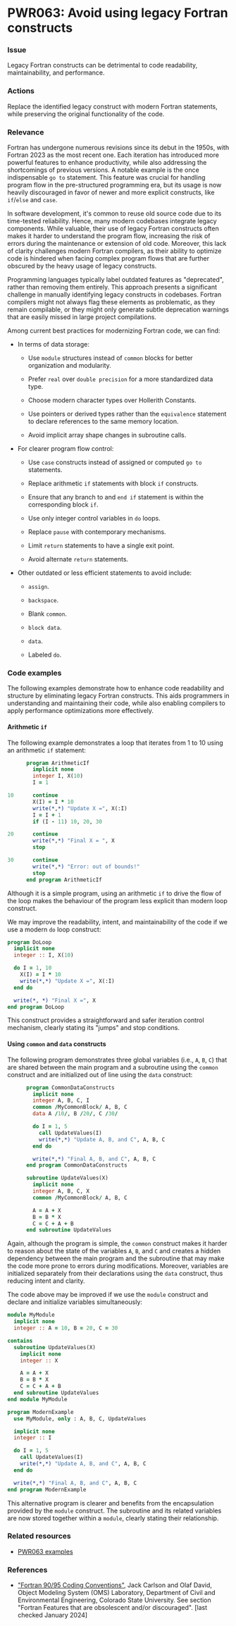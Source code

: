 # PWR063: Avoid using legacy Fortran constructs

### Issue

Legacy Fortran constructs can be detrimental to code readability,
maintainability, and performance.

### Actions

Replace the identified legacy construct with modern Fortran statements, while
preserving the original functionality of the code.

### Relevance

Fortran has undergone numerous revisions since its debut in the 1950s, with
Fortran 2023 as the most recent one. Each iteration has introduced more powerful
features to enhance productivity, while also addressing the shortcomings of
previous versions. A notable example is the once indispensable `go to`
statement. This feature was crucial for handling program flow in the
pre-structured programming era, but its usage is now heavily discouraged in
favor of newer and more explicit constructs, like `if`/`else` and `case`.

In software development, it's common to reuse old source code due to its
time-tested reliability. Hence, many modern codebases integrate legacy
components. While valuable, their use of legacy Fortran constructs often makes
it harder to understand the program flow, increasing the risk of errors during
the maintenance or extension of old code. Moreover, this lack of clarity
challenges modern Fortran compilers, as their ability to optimize code is
hindered when facing complex program flows that are further obscured by the
heavy usage of legacy constructs.

Programming languages typically label outdated features as "deprecated", rather
than removing them entirely. This approach presents a significant challenge in
manually identifying legacy constructs in codebases. Fortran compilers might not
always flag these elements as problematic, as they remain compilable, or they
might only generate subtle deprecation warnings that are easily missed in large
project compilations.

Among current best practices for modernizing Fortran code, we can find:

* In terms of data storage:

  * Use `module` structures instead of `common` blocks for better organization
  and modularity.

  * Prefer `real` over `double precision` for a more standardized data type.

  * Choose modern character types over Hollerith Constants.

  * Use pointers or derived types rather than the `equivalence` statement to
  declare references to the same memory location.

  * Avoid implicit array shape changes in subroutine calls.

* For clearer program flow control:

  * Use `case` constructs instead of assigned or computed `go to` statements.

  * Replace arithmetic `if` statements with block `if` constructs.

  * Ensure that any branch to and `end if` statement is within the corresponding
  block `if`.

  * Use only integer control variables in `do` loops.

  * Replace `pause` with contemporary mechanisms.

  * Limit `return` statements to have a single exit point.

  * Avoid alternate `return` statements.

* Other outdated or less efficient statements to avoid include:

  * `assign`.

  * `backspace`.

  * Blank `common`.

  * `block data`.

  * `data`.

  * Labeled `do`.

### Code examples

The following examples demonstrate how to enhance code readability and structure
by eliminating legacy Fortran constructs. This aids programmers in understanding
and maintaining their code, while also enabling compilers to apply performance
optimizations more effectively.

#### Arithmetic `if`

The following example demonstrates a loop that iterates from 1 to 10 using an
arithmetic `if` statement:

```f90
      program ArithmeticIf
        implicit none
        integer I, X(10)
        I = 1

10      continue
        X(I) = I * 10
        write(*,*) "Update X =", X(:I)
        I = I + 1
        if (I - 11) 10, 20, 30

20      continue
        write(*,*) "Final X = ", X
        stop

30      continue
        write(*,*) "Error: out of bounds!"
        stop
      end program ArithmeticIf
```

Although it is a simple program, using an arithmetic `if` to drive the flow of
the loop makes the behaviour of the program less explicit than modern loop
construct.

We may improve the readability, intent, and maintainability of the code if we
use a modern `do` loop construct:

```f90
program DoLoop
  implicit none
  integer :: I, X(10)

  do I = 1, 10
    X(I) = I * 10
    write(*,*) "Update X =", X(:I)
  end do

  write(*, *) "Final X =", X
end program DoLoop
```

This construct provides a straightforward and safer iteration control mechanism,
clearly stating its "jumps" and stop conditions.

#### Using `common` and `data` constructs

The following program demonstrates three global variables (i.e., `A`, `B`, `C`)
that are shared between the main program and a subroutine using the `common`
construct and are initialized out of line using the `data` construct:

```f90
      program CommonDataConstructs
        implicit none
        integer A, B, C, I
        common /MyCommonBlock/ A, B, C
        data A /10/, B /20/, C /30/

        do I = 1, 5
          call UpdateValues(I)
          write(*,*) "Update A, B, and C", A, B, C
        end do

        write(*,*) "Final A, B, and C", A, B, C
      end program CommonDataConstructs

      subroutine UpdateValues(X)
        implicit none
        integer A, B, C, X
        common /MyCommonBlock/ A, B, C

        A = A + X
        B = B * X
        C = C + A + B
      end subroutine UpdateValues
```

Again, although the program is simple, the `common` construct makes it harder to
reason about the state of the variables `A`, `B`, and `C` and creates a hidden
dependency between the main program and the subroutine that may make the code
more prone to errors during modifications. Moreover, variables are initialized
separately from their declarations using the `data` construct, thus reducing
intent and clarity.

The code above may be improved if we use the `module` construct and declare and
initialize variables simultaneously:

```f90
module MyModule
  implicit none
  integer :: A = 10, B = 20, C = 30

contains
  subroutine UpdateValues(X)
    implicit none
    integer :: X

    A = A + X
    B = B * X
    C = C + A + B
  end subroutine UpdateValues
end module MyModule

program ModernExample
  use MyModule, only : A, B, C, UpdateValues

  implicit none
  integer :: I

  do I = 1, 5
    call UpdateValues(I)
    write(*,*) "Update A, B, and C", A, B, C
  end do

  write(*,*) "Final A, B, and C", A, B, C
end program ModernExample
```

This alternative program is clearer and benefits from the encapsulation provided
by the `module` construct. The subroutine and its related variables are now
stored together within a `module`, clearly stating their relationship.

### Related resources

* [PWR063 examples](../PWR063/)

### References

* ["Fortran 90/95 Coding Conventions"](https://alm.engr.colostate.edu/cb/wiki/16983#section-Fortran+Features+that+are+obsolescent+and_2For+discouraged),
Jack Carlson and Olaf David, Object Modeling System (OMS) Laboratory, Department
of Civil and Environmental Engineering, Colorado State University. See section
"Fortran Features that are obsolescent and/or discouraged". [last checked
January 2024]
